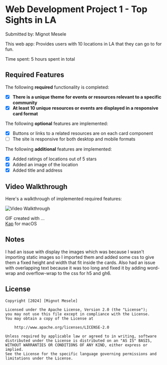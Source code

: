 # Web Development Project 1 - Top Sights in LA

Submitted by: Mignot Mesele

This web app: Provides users with 10 locations in LA that they can go to for fun.

Time spent: 5 hours spent in total

## Required Features

The following **required** functionality is completed:

- [X] **There is a unique theme for events or resources relevant to a specific community**
- [X] **At least 10 unique resources or events are displayed in a responsive card format**

The following **optional** features are implemented:

- [X] Buttons or links to a related resources are on each card component
- [ ] The site is responsive for both desktop and mobile formats

The following **additional** features are implemented:

* [X] Added ratings of locations out of 5 stars
* [X] Added an image of the location
* [X] Added title and address

## Video Walkthrough

Here's a walkthrough of implemented required features:

<img src='http://i.imgur.com/a/project-1-video-walkthrough-kds5VxJ.gif' title='Video Walkthrough' width='' alt='Video Walkthrough' />

GIF created with ...  
[Kap](https://getkap.co/) for macOS

## Notes

I had an issue with display the images which was because I wasn't importing static images so I imported them and added some css to give them a fixed height and width that fit inside the cards. Also had an issue with overlapping text because it was too long and fixed it by adding word-wrap and overflow-wrap to the css for h5 and gh6.

## License

    Copyright [2024] [Mignot Mesele]

    Licensed under the Apache License, Version 2.0 (the "License");
    you may not use this file except in compliance with the License.
    You may obtain a copy of the License at

        http://www.apache.org/licenses/LICENSE-2.0

    Unless required by applicable law or agreed to in writing, software
    distributed under the License is distributed on an "AS IS" BASIS,
    WITHOUT WARRANTIES OR CONDITIONS OF ANY KIND, either express or implied.
    See the License for the specific language governing permissions and
    limitations under the License.

